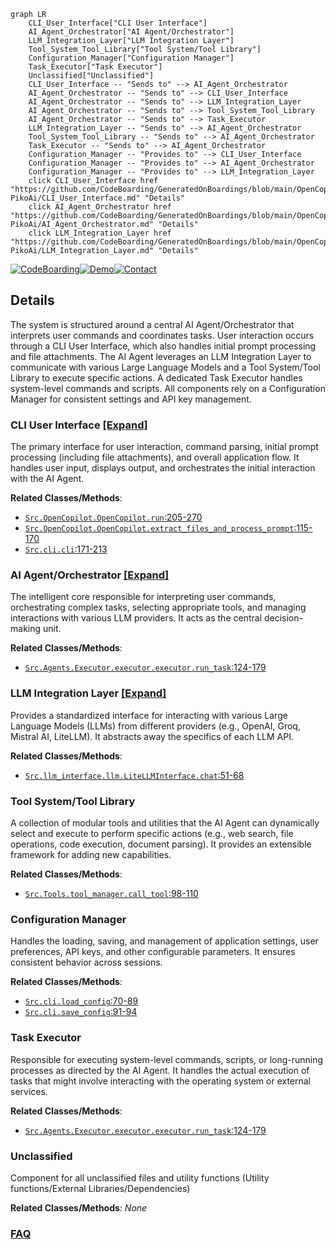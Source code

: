 ```mermaid
graph LR
    CLI_User_Interface["CLI User Interface"]
    AI_Agent_Orchestrator["AI Agent/Orchestrator"]
    LLM_Integration_Layer["LLM Integration Layer"]
    Tool_System_Tool_Library["Tool System/Tool Library"]
    Configuration_Manager["Configuration Manager"]
    Task_Executor["Task Executor"]
    Unclassified["Unclassified"]
    CLI_User_Interface -- "Sends to" --> AI_Agent_Orchestrator
    AI_Agent_Orchestrator -- "Sends to" --> CLI_User_Interface
    AI_Agent_Orchestrator -- "Sends to" --> LLM_Integration_Layer
    AI_Agent_Orchestrator -- "Sends to" --> Tool_System_Tool_Library
    AI_Agent_Orchestrator -- "Sends to" --> Task_Executor
    LLM_Integration_Layer -- "Sends to" --> AI_Agent_Orchestrator
    Tool_System_Tool_Library -- "Sends to" --> AI_Agent_Orchestrator
    Task_Executor -- "Sends to" --> AI_Agent_Orchestrator
    Configuration_Manager -- "Provides to" --> CLI_User_Interface
    Configuration_Manager -- "Provides to" --> AI_Agent_Orchestrator
    Configuration_Manager -- "Provides to" --> LLM_Integration_Layer
    click CLI_User_Interface href "https://github.com/CodeBoarding/GeneratedOnBoardings/blob/main/OpenCopilot-PikoAi/CLI_User_Interface.md" "Details"
    click AI_Agent_Orchestrator href "https://github.com/CodeBoarding/GeneratedOnBoardings/blob/main/OpenCopilot-PikoAi/AI_Agent_Orchestrator.md" "Details"
    click LLM_Integration_Layer href "https://github.com/CodeBoarding/GeneratedOnBoardings/blob/main/OpenCopilot-PikoAi/LLM_Integration_Layer.md" "Details"
```

[![CodeBoarding](https://img.shields.io/badge/Generated%20by-CodeBoarding-9cf?style=flat-square)](https://github.com/CodeBoarding/CodeBoarding)[![Demo](https://img.shields.io/badge/Try%20our-Demo-blue?style=flat-square)](https://www.codeboarding.org/diagrams)[![Contact](https://img.shields.io/badge/Contact%20us%20-%20contact@codeboarding.org-lightgrey?style=flat-square)](mailto:contact@codeboarding.org)

## Details

The system is structured around a central AI Agent/Orchestrator that interprets user commands and coordinates tasks. User interaction occurs through a CLI User Interface, which also handles initial prompt processing and file attachments. The AI Agent leverages an LLM Integration Layer to communicate with various Large Language Models and a Tool System/Tool Library to execute specific actions. A dedicated Task Executor handles system-level commands and scripts. All components rely on a Configuration Manager for consistent settings and API key management.

### CLI User Interface [[Expand]](./CLI_User_Interface.md)
The primary interface for user interaction, command parsing, initial prompt processing (including file attachments), and overall application flow. It handles user input, displays output, and orchestrates the initial interaction with the AI Agent.


**Related Classes/Methods**:

- <a href="https://github.com/nihaaaar22/OpenCopilot-PikoAi/blob/mainSrc/OpenCopilot.py#L205-L270" target="_blank" rel="noopener noreferrer">`Src.OpenCopilot.OpenCopilot.run`:205-270</a>
- <a href="https://github.com/nihaaaar22/OpenCopilot-PikoAi/blob/mainSrc/OpenCopilot.py#L115-L170" target="_blank" rel="noopener noreferrer">`Src.OpenCopilot.OpenCopilot.extract_files_and_process_prompt`:115-170</a>
- <a href="https://github.com/nihaaaar22/OpenCopilot-PikoAi/blob/mainSrc/cli.py#L171-L213" target="_blank" rel="noopener noreferrer">`Src.cli.cli`:171-213</a>


### AI Agent/Orchestrator [[Expand]](./AI_Agent_Orchestrator.md)
The intelligent core responsible for interpreting user commands, orchestrating complex tasks, selecting appropriate tools, and managing interactions with various LLM providers. It acts as the central decision-making unit.


**Related Classes/Methods**:

- <a href="https://github.com/nihaaaar22/OpenCopilot-PikoAi/blob/mainSrc/Agents/Executor/executor.py#L124-L179" target="_blank" rel="noopener noreferrer">`Src.Agents.Executor.executor.executor.run_task`:124-179</a>


### LLM Integration Layer [[Expand]](./LLM_Integration_Layer.md)
Provides a standardized interface for interacting with various Large Language Models (LLMs) from different providers (e.g., OpenAI, Groq, Mistral AI, LiteLLM). It abstracts away the specifics of each LLM API.


**Related Classes/Methods**:

- <a href="https://github.com/nihaaaar22/OpenCopilot-PikoAi/blob/mainSrc/llm_interface/llm.py#L51-L68" target="_blank" rel="noopener noreferrer">`Src.llm_interface.llm.LiteLLMInterface.chat`:51-68</a>


### Tool System/Tool Library
A collection of modular tools and utilities that the AI Agent can dynamically select and execute to perform specific actions (e.g., web search, file operations, code execution, document parsing). It provides an extensible framework for adding new capabilities.


**Related Classes/Methods**:

- <a href="https://github.com/nihaaaar22/OpenCopilot-PikoAi/blob/mainSrc/Tools/tool_manager.py#L98-L110" target="_blank" rel="noopener noreferrer">`Src.Tools.tool_manager.call_tool`:98-110</a>


### Configuration Manager
Handles the loading, saving, and management of application settings, user preferences, API keys, and other configurable parameters. It ensures consistent behavior across sessions.


**Related Classes/Methods**:

- <a href="https://github.com/nihaaaar22/OpenCopilot-PikoAi/blob/mainSrc/cli.py#L70-L89" target="_blank" rel="noopener noreferrer">`Src.cli.load_config`:70-89</a>
- <a href="https://github.com/nihaaaar22/OpenCopilot-PikoAi/blob/mainSrc/cli.py#L91-L94" target="_blank" rel="noopener noreferrer">`Src.cli.save_config`:91-94</a>


### Task Executor
Responsible for executing system-level commands, scripts, or long-running processes as directed by the AI Agent. It handles the actual execution of tasks that might involve interacting with the operating system or external services.


**Related Classes/Methods**:

- <a href="https://github.com/nihaaaar22/OpenCopilot-PikoAi/blob/mainSrc/Agents/Executor/executor.py#L124-L179" target="_blank" rel="noopener noreferrer">`Src.Agents.Executor.executor.executor.run_task`:124-179</a>


### Unclassified
Component for all unclassified files and utility functions (Utility functions/External Libraries/Dependencies)


**Related Classes/Methods**: _None_



### [FAQ](https://github.com/CodeBoarding/GeneratedOnBoardings/tree/main?tab=readme-ov-file#faq)